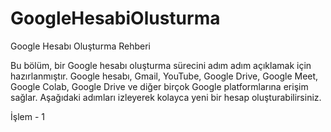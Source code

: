 # GoogleHesabiOlusturma

Google Hesabı Oluşturma Rehberi

Bu bölüm, bir Google hesabı oluşturma sürecini adım adım açıklamak için hazırlanmıştır. Google hesabı, Gmail, YouTube, Google Drive, Google Meet, Google Colab, Google Drive ve diğer birçok Google platformlarına erişim sağlar. Aşağıdaki adımları izleyerek kolayca yeni bir hesap oluşturabilirsiniz.

İşlem - 1
